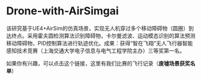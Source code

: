 # Drone-with-AirSimgai
该研究基于UE4+AirSim的仿真场景，实现无人机穿过多个移动障碍物（圆圈）到达终点。采用霍夫圆检测算法识别障碍物，卡尔曼滤波、运动模态识别的算法预测移动障碍物，PID控制算法进行轨迹优化。成果：获得“智在飞翔”无人飞行器智能感知技术竞赛（上海交通大学电子信息与电气工程学院主办）三等奖第一名。

如果你有兴趣，可以点击这个链接，这里有我们比赛的飞行记录（**废墟场景获奖名单**）

